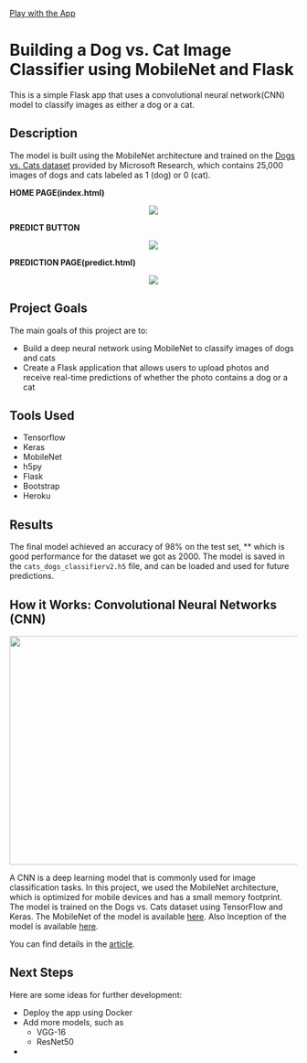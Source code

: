 [Play with the App]()

# Building a Dog vs. Cat Image Classifier using MobileNet and Flask

This is a simple Flask app that uses a convolutional neural network(CNN) model to classify images as either a dog or a cat.

## Description

The model is built using the MobileNet architecture and trained on the [Dogs vs. Cats dataset](https://www.kaggle.com/c/dogs-vs-cats/data) provided by Microsoft Research, which contains 25,000 images of dogs and cats labeled as 1 (dog) or 0 (cat).

**HOME PAGE(index.html)**

<p align="center">

<img src='dogscatsapp/static/img/home.png'>

</p>

**PREDICT BUTTON**

<p align="center">

<img src='dogscatsapp/static/img/predict.png'>

</p>

**PREDICTION PAGE(predict.html)**

<p align="center">

<img src='dogscatsapp/static/img/prediction.png'>

</p>

## Project Goals

The main goals of this project are to:

* Build a deep neural network using MobileNet to classify images of dogs and cats
* Create a Flask application that allows users to upload photos and receive real-time predictions of whether the photo contains a dog or a cat

## Tools Used

* Tensorflow
* Keras
* MobileNet
* h5py
* Flask
* Bootstrap
* Heroku


## Results

The final model achieved an accuracy of 98% on the test set, ** which is good performance for the dataset we got as 2000. The model is saved in the `cats_dogs_classifierv2.h5` file, and can be loaded and used for future predictions.

## How it Works: Convolutional Neural Networks (CNN)

<p align="center">
  <img width="760" height="400" src="https://miro.medium.com/max/1838/1*oB3S5yHHhvougJkPXuc8og.gif">
</p>

A CNN is a deep learning model that is commonly used for image classification tasks. In this project, we used the MobileNet architecture, which is optimized for mobile devices and has a small memory footprint. The model is trained on the Dogs vs. Cats dataset using TensorFlow and Keras. The MobileNet of the model is available [here](https://github.com/badl7/TensorFlow_Developer/blob/main/Cnn_in_TensorFlow/CNNs/Cats_vs_Dogs_MobileNetv2.ipynb). Also Inception of the model is available [here](https://github.com/badl7/TensorFlow_Developer/blob/main/Cnn_in_TensorFlow/CNNs/inception_v3_catVSdog.ipynb).

You can find details in the [article](https://medium.com/@betul.gurbuz.dev/convnets-cnn-74aa18f2d543).

## Next Steps

Here are some ideas for further development:

* Deploy the app using Docker
* Add more models, such as
  * VGG-16
  * ResNet50
*
